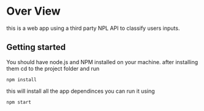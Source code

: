 # Over View

this is a web app using a third party NPL API to classify users inputs.

## Getting started

You should have node.js and NPM installed on your machine.
after installing them cd to the project folder and run

```
npm install
```

this will install all the app dependinces
you can run it using

```
npm start
```
